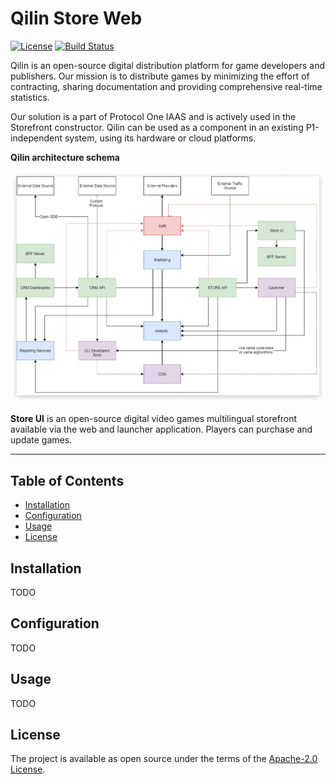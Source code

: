 # Qilin Store Web

[![License](https://img.shields.io/badge/License-Apache%202.0-blue.svg)](https://opensource.org/licenses/Apache-2.0)
[![Build Status](https://travis-ci.com/qilin/store-web.svg?branch=master)](https://travis-ci.com/qilin/store-web)

Qilin is an open-source digital distribution platform for game developers and publishers. Our mission is to distribute games by minimizing the effort of contracting, sharing documentation and providing comprehensive real-time statistics.

Our solution is a part of Protocol One IAAS and is actively used in the Storefront constructor. Qilin can be used as a component in an existing P1-independent system, using its hardware or cloud platforms.

**Qilin architecture schema**

![Qilin architecture schema](qilin-schema.png)

**Store UI** is an open-source digital video games multilingual storefront available via the web and launcher application. 
Players can purchase and update games.

---

## Table of Contents

- [Installation](#installation)
- [Configuration](#configuration)
- [Usage](#usage)
- [License](#license)

## Installation

TODO

## Configuration

TODO

## Usage

TODO

## License

The project is available as open source under the terms of the [Apache-2.0 License](https://opensource.org/licenses/Apache-2.0).